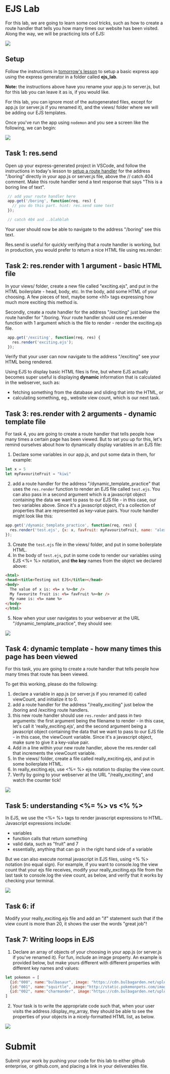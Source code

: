 # EJS Lab

For this lab, we are going to learn some cool tricks, such as how to create a route handler that tells you how many times our website has been visited. Along the way, we will be practicing lots of EJS:

<img src="4zwnc5.jpg" />

## Setup

Follow the instructions in <a href="../../w04/d2/express-routers-controllers/express-routers-controllers.md#express-generator-2">tomorrow's lesson</a> to setup a basic express app using the express generator in a folder called <strong>ejs_lab</strong>.

<strong>Note:</strong> the instructions above have you rename your app.js to server.js, but for this lab you can leave it as is, if you would like.

For this lab, you can ignore most of the autogenerated files, except for app.js (or server.js if you renamed it), and the views/ folder where we will be adding our EJS templates.

Once you've run the app using ```nodemon``` and you see a screen like the following, we can begin:

<img src="https://i.imgur.com/kHXF4Qg.png" />

## Task 1: res.send

Open up your express-generated project in VSCode, and follow the instructions in today's lesson to <a href="w04/d1/intro-to-express.md#our-first-route">setup a route handler</a> for the address "/boring" directly in your app.js or server.js file, above the // catch 404 comment. Make this route handler send a text response that says "This is a boring line of text". 

```js
 // add your route handler here
 app.get('/boring', function(req, res) {
   // you do this part. hint: res.send some text
 });

 // catch 404 and ..blahblah
```
Your user should now be able to navigate to the address "/boring" see this text.

Res.send is useful for quickly verifying that a route handler is working, but in production, you would prefer to return a nice HTML file using res.render:

## Task 2: res.render with 1 argument - basic HTML file

In your views/ folder, create a new file called "exciting.ejs", and put in the HTML boilerplate - head, body, etc. In the body, add some HTML of your choosing. A few pieces of text, maybe some &lt;h1&gt; tags expressing how much more exciting this method is. 

Secondly, create a route handler for the address "/exciting" just below the route handler for "/boring. Your route handler should use res.render function with 1 argument which is the file to render - render the exciting.ejs file.

```js
 app.get('/exciting', function(req, res) {
   res.render('exciting.ejs');
 });
```

Verify that your user can now navigate to the address "/exciting" see your HTML  being rendered.

Using EJS to display basic HTML files is fine, but where EJS actually becomes super useful is displaying <strong>dynamic</strong> information that is calculated in the webserver, such as:

- fetching something from the database and sliding that into the HTML, or 
- calculating something, eg., website view count, which is our next task.

## Task 3: res.render with 2 arguments - dynamic template file

For task 4, you are going to create a route handler that tells people how many times a certain page has been viewed. But to set you up for this, let's remind ourselves about how to dynamically display variables in an EJS file:

1. Declare some variables in our app.js, and put some data in them, for example:
```js
let x = 5
let myFavouriteFruit = "kiwi"
```
2. add a route handler for the address "/dynamic_template_practice" that uses the ```res.render``` function to render an EJS file called ```test.ejs```. You can also pass in a second argument which is a javascript object containing the data we want to pass to our EJS file - in this case, our two variables above. Since it's a javascript object, it's a collection of properties that are represented as key-value pairs. Your route handler might look like this:
```js
app.get('/dynamic_template_practice', function(req, res) {
  res.render('test.ejs', {x: x, favFruit: myFavouriteFruit, name: "alex"});
});
```
3. Create the ```test.ejs``` file in the views/ folder, and put in some boilerplate HTML.
4. In the body of ```test.ejs```, put in some code to render our variables using EJS <%= %> notation, and <strong>the key</strong> names from the object we declared above:
```html
<html>
<head><title>Testing out EJS</title></head>
<body>
  The value of x is: <%= x %><br />
  My favourite fruit is: <%= favFruit %><br />
  My name is: <%= name %>
</body>
</html>
```
5. Now when your user navigates to your webserver at the URL "/dynamic_template_practice", they should see:
<img src="task3display.JPG" />

## Task 4: dynamic template - how many times this page has been viewed

For this task, you are going to create a route handler that tells people how many times that route has been viewed.

To get this working, please do the following:
1. declare a variable in app.js (or server.js if you renamed it) called viewCount, and initialize it to 0.
2. add a route handler for the address "/really_exciting" just below the /boring and /exciting route handlers.
3. this new route handler should use ```res.render``` and pass in two arguments: the first argument being the filename to render - in this case, let's call it 'really_exciting.ejs', and the second argument being a javascript object containing the data that we want to pass to our EJS file - in this case, the viewCount variable. Since it's a javascript object, make sure to give it a key-value pair.
4. Add in a line within your new route handler, above the res.render call that increments the viewCount variable.
4. In the views/ folder, create a file called really_exciting.ejs, and put in some boilerplate HTML.
5. In really_exciting.ejs, use <%= %> ejs notation to display the view count.
6. Verify by going to your webserver at the URL "/really_exciting", and watch the counter tick!
<img src="task4result.JPG" />

## Task 5: understanding <%= %> vs <% %>

In EJS, we use the <%= %> tags to render javascript expressions to HTML. Javascript expressions include:
- variables
- function calls that return something
- valid data, such as "fruit" and 7
- essentially, anything that can go in the right hand side of a variable

But we can also execute normal javascript in EJS files, using <% %> notation (no equal sign). For example, if you want to console.log the view count that your ejs file receives, modify your really_exciting.ejs file from the last task to console.log the view count, as below, and verify that it works by checking your terminal.

<img src="task5result.JPG" />


## Task 6: if

Modify your really_exciting.ejs file and add an "if" statement such that if the view count is more than 20, it shows the user the words "great job"!

## Task 7: Writing loops in EJS

1. Declare an array of objects of your choosing in your app.js (or server.js if you've renamed it). For fun, include an image property. An example is provided below, but make yours different with different properties with different key names and values:
```js
let pokemon = [
  {id:"000", name:"bulbasaur", image: "https://cdn.bulbagarden.net/upload/thumb/2/21/001Bulbasaur.png/375px-001Bulbasaur.png"},
  {id:"001", name:"squirtle", image:"http://static.pokemonpets.com/images/monsters-images-800-800/7-Squirtle.png"},
  {id:"002", name:"charmander", image:"https://cdn.bulbagarden.net/upload/7/73/004Charmander.png"},
]
```
2. Your task is to write the appropriate code such that, when your user visits the address /display_my_array, they should be able to see the properties of your objects in a nicely-formatted HTML list, as below. 

<img src="task7result.JPG" />


# Submit

Submit your work by pushing your code for this lab to either github enterprise, or github.com, and placing a link in your deliverables file.
